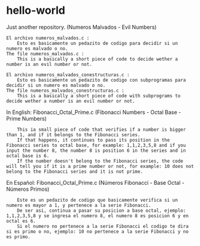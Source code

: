 # hello-world

Just another repository. (Numeros Malvados - Evil Numbers)

	El archivo numeros_malvados.c :
		Esto es basicamente un pedazito de codigo para decidir si un numero es malvado o no.
	The file numeros_malvados.c :
		This is a basically a short piece of code to decide wether a number is an evil number or not.
		
	El archivo numeros_malvados_conestructuras.c :
		Esto es basicamente un pedazito de codigo con subprogramas para decidir si un numero es malvado o no.
	The file numeros_malvados_conestructuras.c :
		This is a basically a short piece of code with subprograms to decide wether a number is an evil number or not.
	
In English:
	Fibonacci_Octal_Prime.c (Fibonacci Numbers - Octal Base - Prime Numbers)
	
		This ia small piece of code that verifies if a number is bigger than 1, and if it belongs to the Fibonacci series.
		If that happens, it continues to pass its position in the Fibonacci series to octal base, for example: 1,1,2,3,5,8 and if you input the number 8, the number 8 is position 6 in the series and in octal base is 6.
		If the number doesn't belong to the Fibonacci series, the code will tell you if it is a prime number or not, for example: 10 does not belong to the Fibonacci series and it is not prime.
		
En Español:
	Fibonacci_Octal_Prime.c (Números Fibonacci - Base Octal - Números Primos)
	
		Este es un pedazito de codigo que basicamente verifica si un numero es mayor a 1, y pertenece a la serie Fibonacci.
		De ser asi, continua a pasar su posicion a base octal, ejemplo: 1,1,2,3,5,8 y se ingresa el numero 8, el numero 8 es posicion 6 y en octal es 6.
		Si el numero no pertenece a la serie Fibonacci el codigo te dira si es primo o no, ejemplo: 10 no pertenece a la serie Fibonacci y no es primo.
		
